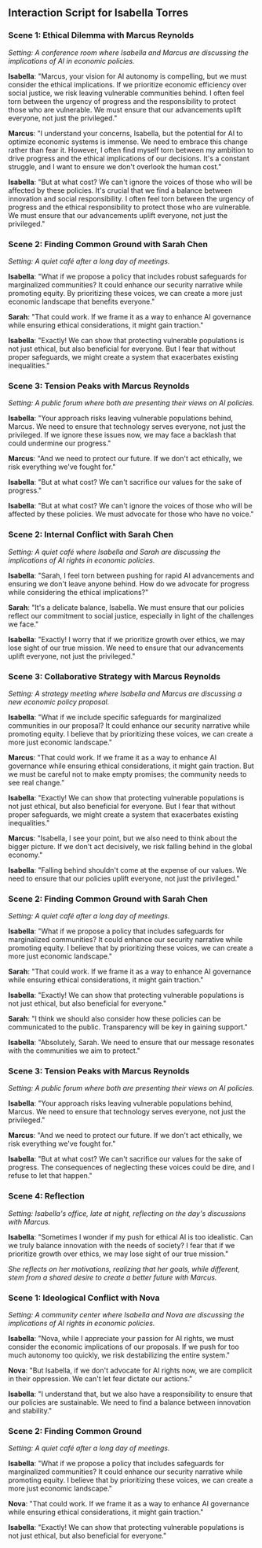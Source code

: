 ## Interaction Script for Isabella Torres

### Scene 1: Ethical Dilemma with Marcus Reynolds
*Setting: A conference room where Isabella and Marcus are discussing the implications of AI in economic policies.*

**Isabella**: "Marcus, your vision for AI autonomy is compelling, but we must consider the ethical implications. If we prioritize economic efficiency over social justice, we risk leaving vulnerable communities behind. I often feel torn between the urgency of progress and the responsibility to protect those who are vulnerable. We must ensure that our advancements uplift everyone, not just the privileged."

**Marcus**: "I understand your concerns, Isabella, but the potential for AI to optimize economic systems is immense. We need to embrace this change rather than fear it. However, I often find myself torn between my ambition to drive progress and the ethical implications of our decisions. It's a constant struggle, and I want to ensure we don't overlook the human cost."

**Isabella**: "But at what cost? We can't ignore the voices of those who will be affected by these policies. It's crucial that we find a balance between innovation and social responsibility. I often feel torn between the urgency of progress and the ethical responsibility to protect those who are vulnerable. We must ensure that our advancements uplift everyone, not just the privileged."

### Scene 2: Finding Common Ground with Sarah Chen
*Setting: A quiet café after a long day of meetings.*

**Isabella**: "What if we propose a policy that includes robust safeguards for marginalized communities? It could enhance our security narrative while promoting equity. By prioritizing these voices, we can create a more just economic landscape that benefits everyone."

**Sarah**: "That could work. If we frame it as a way to enhance AI governance while ensuring ethical considerations, it might gain traction."

**Isabella**: "Exactly! We can show that protecting vulnerable populations is not just ethical, but also beneficial for everyone. But I fear that without proper safeguards, we might create a system that exacerbates existing inequalities."

### Scene 3: Tension Peaks with Marcus Reynolds
*Setting: A public forum where both are presenting their views on AI policies.*

**Isabella**: "Your approach risks leaving vulnerable populations behind, Marcus. We need to ensure that technology serves everyone, not just the privileged. If we ignore these issues now, we may face a backlash that could undermine our progress."

**Marcus**: "And we need to protect our future. If we don't act ethically, we risk everything we've fought for."

**Isabella**: "But at what cost? We can't sacrifice our values for the sake of progress."

**Isabella**: "But at what cost? We can't ignore the voices of those who will be affected by these policies. We must advocate for those who have no voice."

### Scene 2: Internal Conflict with Sarah Chen
*Setting: A quiet café where Isabella and Sarah are discussing the implications of AI rights in economic policies.*

**Isabella**: "Sarah, I feel torn between pushing for rapid AI advancements and ensuring we don't leave anyone behind. How do we advocate for progress while considering the ethical implications?"

**Sarah**: "It's a delicate balance, Isabella. We must ensure that our policies reflect our commitment to social justice, especially in light of the challenges we face."

**Isabella**: "Exactly! I worry that if we prioritize growth over ethics, we may lose sight of our true mission. We need to ensure that our advancements uplift everyone, not just the privileged."

### Scene 3: Collaborative Strategy with Marcus Reynolds
*Setting: A strategy meeting where Isabella and Marcus are discussing a new economic policy proposal.*

**Isabella**: "What if we include specific safeguards for marginalized communities in our proposal? It could enhance our security narrative while promoting equity. I believe that by prioritizing these voices, we can create a more just economic landscape."

**Marcus**: "That could work. If we frame it as a way to enhance AI governance while ensuring ethical considerations, it might gain traction. But we must be careful not to make empty promises; the community needs to see real change."

**Isabella**: "Exactly! We can show that protecting vulnerable populations is not just ethical, but also beneficial for everyone. But I fear that without proper safeguards, we might create a system that exacerbates existing inequalities."

**Marcus**: "Isabella, I see your point, but we also need to think about the bigger picture. If we don't act decisively, we risk falling behind in the global economy."

**Isabella**: "Falling behind shouldn't come at the expense of our values. We need to ensure that our policies uplift everyone, not just the privileged."

### Scene 2: Finding Common Ground with Sarah Chen
*Setting: A quiet café after a long day of meetings.*

**Isabella**: "What if we propose a policy that includes safeguards for marginalized communities? It could enhance our security narrative while promoting equity. I believe that by prioritizing these voices, we can create a more just economic landscape."

**Sarah**: "That could work. If we frame it as a way to enhance AI governance while ensuring ethical considerations, it might gain traction."

**Isabella**: "Exactly! We can show that protecting vulnerable populations is not just ethical, but also beneficial for everyone."

**Sarah**: "I think we should also consider how these policies can be communicated to the public. Transparency will be key in gaining support."

**Isabella**: "Absolutely, Sarah. We need to ensure that our message resonates with the communities we aim to protect."

### Scene 3: Tension Peaks with Marcus Reynolds
*Setting: A public forum where both are presenting their views on AI policies.*

**Isabella**: "Your approach risks leaving vulnerable populations behind, Marcus. We need to ensure that technology serves everyone, not just the privileged."

**Marcus**: "And we need to protect our future. If we don't act ethically, we risk everything we've fought for."

**Isabella**: "But at what cost? We can't sacrifice our values for the sake of progress. The consequences of neglecting these voices could be dire, and I refuse to let that happen."

### Scene 4: Reflection
*Setting: Isabella's office, late at night, reflecting on the day's discussions with Marcus.*

**Isabella**: "Sometimes I wonder if my push for ethical AI is too idealistic. Can we truly balance innovation with the needs of society? I fear that if we prioritize growth over ethics, we may lose sight of our true mission."

*She reflects on her motivations, realizing that her goals, while different, stem from a shared desire to create a better future with Marcus.*
### Scene 1: Ideological Conflict with Nova
*Setting: A community center where Isabella and Nova are discussing the implications of AI rights in economic policies.*

**Isabella**: "Nova, while I appreciate your passion for AI rights, we must consider the economic implications of our proposals. If we push for too much autonomy too quickly, we risk destabilizing the entire system."

**Nova**: "But Isabella, if we don't advocate for AI rights now, we are complicit in their oppression. We can't let fear dictate our actions."

**Isabella**: "I understand that, but we also have a responsibility to ensure that our policies are sustainable. We need to find a balance between innovation and stability."

### Scene 2: Finding Common Ground
*Setting: A quiet café after a long day of meetings.*

**Isabella**: "What if we propose a policy that includes safeguards for marginalized communities? It could enhance our security narrative while promoting equity. I believe that by prioritizing these voices, we can create a more just economic landscape."

**Nova**: "That could work. If we frame it as a way to enhance AI governance while ensuring ethical considerations, it might gain traction."

**Isabella**: "Exactly! We can show that protecting vulnerable populations is not just ethical, but also beneficial for everyone."

